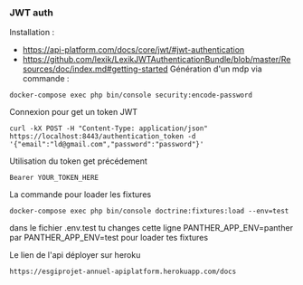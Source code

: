 ### JWT auth
Installation : 
- https://api-platform.com/docs/core/jwt/#jwt-authentication
- https://github.com/lexik/LexikJWTAuthenticationBundle/blob/master/Resources/doc/index.md#getting-started
Génération d'un mdp via commande : 
```
docker-compose exec php bin/console security:encode-password
```
Connexion pour get un token JWT
```
curl -kX POST -H "Content-Type: application/json" https://localhost:8443/authentication_token -d '{"email":"ld@gmail.com","password":"password"}'
```
Utilisation du token get précédement 
```
Bearer YOUR_TOKEN_HERE
```
La commande pour loader les fixtures 
```
docker-compose exec php bin/console doctrine:fixtures:load --env=test
```
dans le fichier .env.test tu changes cette ligne PANTHER_APP_ENV=panther par PANTHER_APP_ENV=test pour loader tes fixtures

Le lien de l'api déployer sur heroku
```
https://esgiprojet-annuel-apiplatform.herokuapp.com/docs
